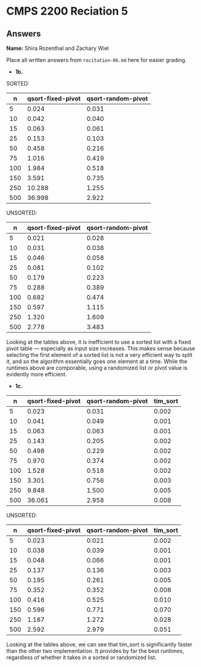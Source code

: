 # CMPS 2200 Reciation 5
## Answers

**Name:** Shira Rozenthal and Zachary Wiel


Place all written answers from `recitation-06.md` here for easier grading.






- **1b.**


SORTED: 

|   n |   qsort-fixed-pivot |   qsort-random-pivot |
|-----|---------------------|----------------------|
|   5 |               0.024 |                0.031 |
|  10 |               0.042 |                0.040 |
|  15 |               0.063 |                0.061 |
|  25 |               0.153 |                0.103 |
|  50 |               0.458 |                0.216 |
|  75 |               1.016 |                0.419 |
| 100 |               1.984 |                0.518 |
| 150 |               3.591 |                0.735 |
| 250 |              10.288 |                1.255 |
| 500 |              36.998 |                2.922 |


UNSORTED: 

|   n |   qsort-fixed-pivot |   qsort-random-pivot |
|-----|---------------------|----------------------|
|   5 |               0.021 |                0.028 |
|  10 |               0.031 |                0.038 |
|  15 |               0.046 |                0.058 |
|  25 |               0.081 |                0.102 |
|  50 |               0.179 |                0.223 |
|  75 |               0.288 |                0.389 |
| 100 |               0.682 |                0.474 |
| 150 |               0.597 |                1.115 |
| 250 |               1.320 |                1.609 |
| 500 |               2.778 |                3.483 |


Looking at the tables above, it is inefficient to use a sorted list with a fixed pivot table — especially as input size increases. This makes sense because selecting the first element of a sorted list is not a very efficient way to split it, and so the algorithm essentially goes one element at a time. 
While the runtimes above are comporable, using a randomized list or pivot value is evidently more efficient. 



- **1c.**

|   n |   qsort-fixed-pivot |   qsort-random-pivot |   tim_sort |
|-----|---------------------|----------------------|------------|
|   5 |               0.023 |                0.031 |      0.002 |
|  10 |               0.041 |                0.049 |      0.001 |
|  15 |               0.063 |                0.063 |      0.001 |
|  25 |               0.143 |                0.205 |      0.002 |
|  50 |               0.498 |                0.229 |      0.002 |
|  75 |               0.970 |                0.374 |      0.002 |
| 100 |               1.528 |                0.518 |      0.002 |
| 150 |               3.301 |                0.756 |      0.003 |
| 250 |               9.848 |                1.500 |      0.005 |
| 500 |              36.061 |                2.958 |      0.008 |


UNSORTED: 

|   n |   qsort-fixed-pivot |   qsort-random-pivot |   tim_sort |
|-----|---------------------|----------------------|------------|
|   5 |               0.023 |                0.021 |      0.002 |
|  10 |               0.038 |                0.039 |      0.001 |
|  15 |               0.048 |                0.066 |      0.001 |
|  25 |               0.137 |                0.136 |      0.003 |
|  50 |               0.195 |                0.261 |      0.005 |
|  75 |               0.352 |                0.352 |      0.008 |
| 100 |               0.416 |                0.525 |      0.010 |
| 150 |               0.596 |                0.771 |      0.070 |
| 250 |               1.187 |                1.272 |      0.028 |
| 500 |               2.592 |                2.979 |      0.051 |

Looking at the tables above, we can see that tim_sort is significantly faster than the other two implementation. It provides by far the best runtimes, regardless of whether it takes in a sorted or randomized list. 